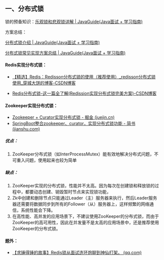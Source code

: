 ## 一、分布式锁

锁的预备知识：[乐观锁和悲观锁详解 | JavaGuide(Java面试 + 学习指南)](https://javaguide.cn/java/concurrent/optimistic-lock-and-pessimistic-lock.html#aba-问题)

方案总结：

[分布式锁介绍 | JavaGuide(Java面试 + 学习指南)](https://javaguide.cn/distributed-system/distributed-lock.html#为什么需要分布式锁)

[分布式锁常见实现方案总结 | JavaGuide(Java面试 + 学习指南)](https://javaguide.cn/distributed-system/distributed-lock-implementations.html#redis-如何解决集群情况下分布式锁的可靠性)

#### Redis实现分布式锁：

- [【精选】Redis：Redisson分布式锁的使用（推荐使用）_redisson分布式锁使用_穿城大饼的博客-CSDN博客](https://blog.csdn.net/chuanchengdabing/article/details/121210426)

- [Redis分布式锁-这一篇全了解(Redission实现分布式锁完美方案)-CSDN博客](https://blog.csdn.net/asd051377305/article/details/108384490)

#### Zookeeper实现分布式锁：

- [Zookeeper + Curator实现分布式锁 - 掘金 (juejin.cn)](https://juejin.cn/post/7038596797446651940)
- [SpringBoot整合zookeeper、curator，实现分布式锁功能 - 简书 (jianshu.com)](https://www.jianshu.com/p/575d1813fa34)

##### 优点：

1. ZooKeeper分布式锁（如InterProcessMutex）能有效地解决分布式问题，不可重入问题，使用起来也较为简单

##### 缺点：

1. ZooKeeper实现的分布式锁，性能并不太高。因为每次在创建锁和释放锁的过程中，都要动态创建、销毁暂时节点来实现锁功能，
2. Zk中创建和删除节点只能通过Leader（主）服务器来执行，然后Leader服务器还需要将数据同步到所有的Follower（从）服务器上，这样频繁的网络通信，系统性能会下降。
3. 在高性能、高并发的应用场景下，不建议使用ZooKeeper的分布式锁，而由于ZooKeeper的高可用性，因此在并发量不是太高的应用场景中，还是推荐使用ZooKeeper的分布式锁。

#### 题外：

- [【求锤得锤的故事】Redis锁从面试连环炮聊到神仙打架。 (qq.com)](https://mp.weixin.qq.com/s?__biz=Mzg3NjU3NTkwMQ==&mid=2247505097&idx=1&sn=5c03cb769c4458350f4d4a321ad51f5a&source=41#wechat_redirect)



